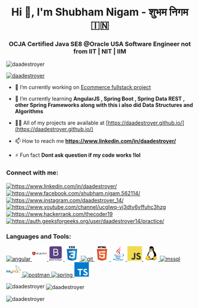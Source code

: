 <h1 align="center">Hi 👋, I'm Shubham Nigam - शुभम निगम 🇮🇳</h1>
<h3 align="center">OCJA Certified Java SE8 @Oracle USA Software Engineer not from IIT | NIT | IIM</h3>

<p align="left"> <img src="https://komarev.com/ghpvc/?username=daadestroyer&label=Profile%20views&color=0e75b6&style=flat" alt="daadestroyer" /> </p>

<p align="left"> <a href="https://github.com/ryo-ma/github-profile-trophy"><img src="https://github-profile-trophy.vercel.app/?username=daadestroyer" alt="daadestroyer" /></a> </p>

- 🔭 I’m currently working on [Ecommerce fullstack project](https://github.com/daadestroyer/springboot-ecommerce-application-full-stack)

- 🌱 I’m currently learning **AngularJS , Spring Boot , Spring Data REST , other Spring Frameworks along with this i also did Data Structures and Algorithms**

- 👨‍💻 All of my projects are available at [https://daadestroyer.github.io/](https://daadestroyer.github.io/)

- 📫 How to reach me **https://www.linkedin.com/in/daadestroyer/**

- ⚡ Fun fact **Dont ask question if my code works !lol**

<h3 align="left">Connect with me:</h3>
<p align="left">
<a href="https://linkedin.com/in/https://www.linkedin.com/in/daadestroyer/" target="blank"><img align="center" src="https://raw.githubusercontent.com/rahuldkjain/github-profile-readme-generator/master/src/images/icons/Social/linked-in-alt.svg" alt="https://www.linkedin.com/in/daadestroyer/" height="30" width="40" /></a>
<a href="https://fb.com/https://www.facebook.com/shubham.nigam.562114/" target="blank"><img align="center" src="https://raw.githubusercontent.com/rahuldkjain/github-profile-readme-generator/master/src/images/icons/Social/facebook.svg" alt="https://www.facebook.com/shubham.nigam.562114/" height="30" width="40" /></a>
<a href="https://instagram.com/https://www.instagram.com/daadestroyer_14/" target="blank"><img align="center" src="https://raw.githubusercontent.com/rahuldkjain/github-profile-readme-generator/master/src/images/icons/Social/instagram.svg" alt="https://www.instagram.com/daadestroyer_14/" height="30" width="40" /></a>
<a href="https://www.youtube.com/c/https://www.youtube.com/channel/ucglwq-vj3dtv6vffuhc3hzg" target="blank"><img align="center" src="https://raw.githubusercontent.com/rahuldkjain/github-profile-readme-generator/master/src/images/icons/Social/youtube.svg" alt="https://www.youtube.com/channel/ucglwq-vj3dtv6vffuhc3hzg" height="30" width="40" /></a>
<a href="https://www.hackerrank.com/https://www.hackerrank.com/thecoder19" target="blank"><img align="center" src="https://raw.githubusercontent.com/rahuldkjain/github-profile-readme-generator/master/src/images/icons/Social/hackerrank.svg" alt="https://www.hackerrank.com/thecoder19" height="30" width="40" /></a>
<a href="https://auth.geeksforgeeks.org/user/https://auth.geeksforgeeks.org/user/daadestroyer14/practice/" target="blank"><img align="center" src="https://raw.githubusercontent.com/rahuldkjain/github-profile-readme-generator/master/src/images/icons/Social/geeks-for-geeks.svg" alt="https://auth.geeksforgeeks.org/user/daadestroyer14/practice/" height="30" width="40" /></a>
</p>

<h3 align="left">Languages and Tools:</h3>
<p align="left"> <a href="https://angular.io" target="_blank"> <img src="https://angular.io/assets/images/logos/angular/angular.svg" alt="angular" width="40" height="40"/> </a> <a href="https://angular.io" target="_blank"> <img src="https://raw.githubusercontent.com/devicons/devicon/master/icons/angularjs/angularjs-original-wordmark.svg" alt="angularjs" width="40" height="40"/> </a> <a href="https://getbootstrap.com" target="_blank"> <img src="https://raw.githubusercontent.com/devicons/devicon/master/icons/bootstrap/bootstrap-plain-wordmark.svg" alt="bootstrap" width="40" height="40"/> </a> <a href="https://www.w3schools.com/css/" target="_blank"> <img src="https://raw.githubusercontent.com/devicons/devicon/master/icons/css3/css3-original-wordmark.svg" alt="css3" width="40" height="40"/> </a> <a href="https://git-scm.com/" target="_blank"> <img src="https://www.vectorlogo.zone/logos/git-scm/git-scm-icon.svg" alt="git" width="40" height="40"/> </a> <a href="https://www.w3.org/html/" target="_blank"> <img src="https://raw.githubusercontent.com/devicons/devicon/master/icons/html5/html5-original-wordmark.svg" alt="html5" width="40" height="40"/> </a> <a href="https://www.java.com" target="_blank"> <img src="https://raw.githubusercontent.com/devicons/devicon/master/icons/java/java-original.svg" alt="java" width="40" height="40"/> </a> <a href="https://developer.mozilla.org/en-US/docs/Web/JavaScript" target="_blank"> <img src="https://raw.githubusercontent.com/devicons/devicon/master/icons/javascript/javascript-original.svg" alt="javascript" width="40" height="40"/> </a> <a href="https://www.linux.org/" target="_blank"> <img src="https://raw.githubusercontent.com/devicons/devicon/master/icons/linux/linux-original.svg" alt="linux" width="40" height="40"/> </a> <a href="https://www.microsoft.com/en-us/sql-server" target="_blank"> <img src="https://www.svgrepo.com/show/303229/microsoft-sql-server-logo.svg" alt="mssql" width="40" height="40"/> </a> <a href="https://www.mysql.com/" target="_blank"> <img src="https://raw.githubusercontent.com/devicons/devicon/master/icons/mysql/mysql-original-wordmark.svg" alt="mysql" width="40" height="40"/> </a> <a href="https://postman.com" target="_blank"> <img src="https://www.vectorlogo.zone/logos/getpostman/getpostman-icon.svg" alt="postman" width="40" height="40"/> </a> <a href="https://spring.io/" target="_blank"> <img src="https://www.vectorlogo.zone/logos/springio/springio-icon.svg" alt="spring" width="40" height="40"/> </a> <a href="https://www.typescriptlang.org/" target="_blank"> <img src="https://raw.githubusercontent.com/devicons/devicon/master/icons/typescript/typescript-original.svg" alt="typescript" width="40" height="40"/> </a> </p>

<p><img align="left" src="https://github-readme-stats.vercel.app/api/top-langs?username=daadestroyer&show_icons=true&locale=en&layout=compact" alt="daadestroyer" /></p>

<p>&nbsp;<img align="center" src="https://github-readme-stats.vercel.app/api?username=daadestroyer&show_icons=true&locale=en" alt="daadestroyer" /></p>

<p><img align="center" src="https://github-readme-streak-stats.herokuapp.com/?user=daadestroyer&" alt="daadestroyer" /></p>
